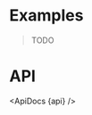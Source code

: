 <script lang="ts">
  import api from '$lib/components/AppLayout.svelte?raw&sveld';
  import ApiDocs from '$lib/components/ApiDocs.svelte';

	import AppLayout from '$lib/components/AppLayout.svelte';
	import Preview from '$lib/components/Preview.svelte';
</script>

# Examples

> TODO

# API

<ApiDocs {api} />
